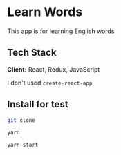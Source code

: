 
# Learn Words

This app is for learning English words


## Tech Stack

**Client:** React, Redux, JavaScript



I don't used `create-react-app`
## Install for test

```bash
git clone
```

```bash
yarn
```

```bash
yarn start
```
